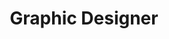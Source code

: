 ---
name: "Andrew Gautier"
title: "Graphic Designer"
group: "member"
img: "agautier.jpg"
github: "Gautier404"
---